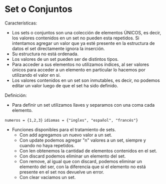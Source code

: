 # Set o Conjuntos

Características:
* Los sets o conjuntos son una colección de elementos ÚNICOS, es decir, los valores contenidos en un set no pueden esta repetidos. Si intentamos agregar un valor que ya esté presente en la estructura de datos el set directamente ignora la inserción.
* Su estructura no está ordenada.
* Los valores de un set pueden ser de distintos tipos.
* Para acceder a sus elementos no utilizamos índices, al ser valores únicos para acceder a un elemento en particular lo hacemos por utilizando el valor en si.
* Los valores contenidos en un set son inmutables, es decir, no podemos editar un valor luego de que el set ha sido definido.

Definición:
* Para definir un set utilizamos llaves y separamos con una coma cada elemento.

`numeros = {1,2,3}`
`idiomas = {"ingles", "español", "francés"}`

* Funciones disponibles para el tratamiento de sets.
    * Con add agregamos un nuevo valor a un set.
    * Con update podemos agregar "n" valores a un set, siempre y cuando no haya repetidos.
    * Con len obtenemos la cantidad de elementos contenidos en el set.
    * Con discard podemos eliminar un elemento del set.
    * Con remove, al igual que con discard, podemos eliminar un elemento del ser, con la diferencia que si el elemento no está presente en el set nos devuelve un error.
    * Con clear vaciamos un set.